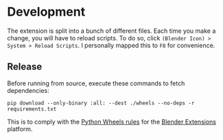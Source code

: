 # Development

The extension is split into a bunch of different files. Each time you make a change, you will have to reload scripts.
To do so, click `(Blender Icon) > System > Reload Scripts`. I personally mapped this to `F8` for convenience.

## Release

Before running from source, execute these commands to fetch dependencies:

`pip download --only-binary :all: --dest ./wheels --no-deps -r requirements.txt`

This is to comply with the [Python Wheels rules](https://docs.blender.org/manual/en/latest/advanced/extensions/python_wheels.html) for the [Blender Extensions](https://extensions.blender.org/) platform.